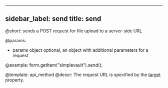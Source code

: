 
---
sidebar_label: send
title: send
---          

@short: sends a POST request for file upload to a server-side URL

@params:
* params   object     optional, an object with additional parameters for a request


@example:
form.getItem("simplevault").send(); 


@template: api_method
@descr:
The request URL is specified by the [target](form/simplevault.md#addingsimplevault) property.

